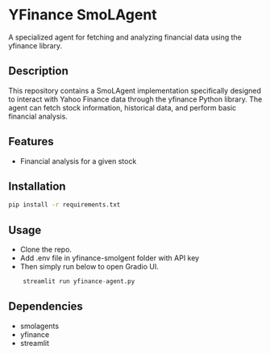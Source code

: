 # YFinance SmoLAgent

A specialized agent for fetching and analyzing financial data using the yfinance library.

## Description

This repository contains a SmoLAgent implementation specifically designed to interact with Yahoo Finance data through the yfinance Python library. The agent can fetch stock information, historical data, and perform basic financial analysis.

## Features

- Financial analysis for a given stock

## Installation

```bash
pip install -r requirements.txt
```

## Usage

- Clone the repo.
- Add .env file in yfinance-smolgent folder with API key
- Then simply run below to open Gradio UI.
```python
    streamlit run yfinance-agent.py
```

## Dependencies

- smolagents
- yfinance
- streamlit
